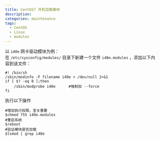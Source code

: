 ```yaml
---
title: CentOS7 开机加载模块
description:
categories: maintenance
tags:
  - CentOS
  - Linux
  - modules
---
```


以 `i40e` 网卡驱动模块为例：  
在 `/etc/sysconfig/modules/` 目录下新建一个文件 `i40e.modules` ，添加以下内容到该文件：

```shell
#! /bin/sh
/sbin/modinfo -F filename i40e > /dev/null 2>&1
if [ $? -eq 0 ];then
	/sbin/modprobe i40e      #强制加 --force
fi
```

执行以下操作

```shell
#增加执行权限，至关重要
$chmod 755 i40e.modules 
#重启系统  
$reboot
#验证模块是否加载
$lsmod | grep i40e
```
